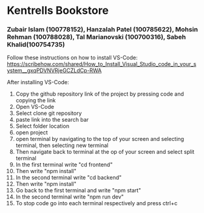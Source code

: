 # Kentrells Bookstore

### Zubair Islam (100778152), Hanzalah Patel (100785622), Mohsin Rehman (100788028), Tal Marianovski (100700316), Sabeh Khalid(100754735)

Follow these instructions on how to install VS-Code: https://scribehow.com/shared/How_to_Install_Visual_Studio_code_in_your_system__gxqPDVNVRjeGCZLdCp-RWA

After installing VS-Code:
1) Copy the github repository link of the project by pressing code and copying the link
2) Open VS-Code
3) Select clone git repository
4) paste link into the search bar
5) Select folder location
6) open project
7) open terminal by navigating to the top of your screen and selecting terminal, then selecting new terminal
8) Then navigate back to terminal at the op of your screen and select split terminal
9) In the first terminal write "cd frontend"
10) Then write "npm install"
11) In the second terminal write "cd backend"
12) Then write "npm install"
13) Go back to the first terminal and write "npm start"
14) In the second terminal write "npm run dev"
15) To stop code go into each terminal respectively and press ctrl+c
